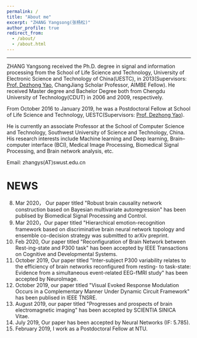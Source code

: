 ```yaml
---
permalink: /
title: "About me"
excerpt: "ZHANG Yangsong(张杨松)"
author_profile: true
redirect_from: 
  - /about/
  - /about.html
---
```


------
ZHANG Yangsong received the Ph.D. degree in signal and information processing from the School of Life Science and Technology, University of Electronic Science and Technology of China(UESTC), in 2013(Supervisors: [Prof. Dezhong Yao](http://www.neuro.uestc.edu.cn/bci/member/yao/yao.html), ChangJiang Scholar Professor, AIMBE Fellow). He received Master degree and Bachelor Degree both from Chengdu University of Technology(CDUT) in 2006 and 2009, respectively. 

From October 2016 to January 2019, he was a Postdoctoral Fellow at School of Life Science and Technology, UESTC(Supervisors: [Prof. Dezhong Yao](http://www.neuro.uestc.edu.cn/bci/member/yao/yao.html)). 

He is currently an associate Professor at the School of Computer Science and Technology, Southwest University of Science and Technology, China. His research interests include Machine learning and Deep learning, Brain–computer interface (BCI), Medical Image Processing, Biomedical Signal Processing, and Brain network analysis, etc.
             
Email: zhangys(AT)swust.edu.cn



NEWS
======
8. Mar 2020， Our paper titled "Robust brain causality network construction based on Bayesian multivariate autoregression" has been publised by Biomedical Signal Processing and Control.
7. Mar 2020，Our paper titled "Hierarchical emotion-recognition framework based on discriminative brain neural network topology and ensemble co-decision strategy was submitted to arXiv preprint. 
6. Feb 2020, Our paper titled "Reconfiguration of Brain Network between Rest-ing-state and P300 task" has been accepted by IEEE Transactions on Cognitive and Developmental Systems.
5. October 2019, Our paper titled "Inter-subject P300 variability relates to the efficiency of brain networks reconfigured from resting- to task-state: Evidence from a simultaneous event-related EEG-fMRI study" has been accepted by NeuroImage.
4. October 2019, our paper titled "Visual Evoked Response Modulation Occurs in a Complementary Manner Under Dynamic Circuit Framework" has been publised in IEEE TNSRE.
3. August 2019, our paper titled "Progresses and prospects of brain electromagnetic imaging" has been accepted by SCIENTIA SINICA Vitae.
2. July 2019, Our paper has been accepted by Neural Networks (IF: 5.785).
1. February 2019, I work as a Postdoctoral Fellow at NTU.


